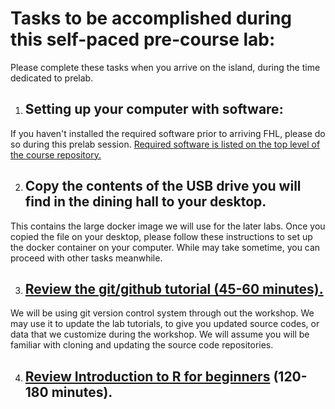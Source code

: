 # Tasks to be accomplished during this self-paced pre-course lab:
Please complete these tasks when you arrive on the island, during the time dedicated to prelab. 

1. ## Setting up your computer with software:
If you haven't installed the required software prior to arriving FHL, please do so during this prelab session. [Required software is listed on the top level of the course repository.](https://github.com/SlicerMorph/W_2020#computer-and-software-instructions-for-the-3d-morphometrics-workshop)

2. ## Copy the contents of the USB drive you will find in the dining hall to your desktop. 

This contains the large docker image we will use for the later labs. Once you copied the file on your desktop, please follow these instructions to set up the docker container on your computer. While may take sometime, you can proceed with other tasks meanwhile. 

3. ## [Review the git/github tutorial (45-60 minutes).](https://github.com/SlicerMorph/W_2020/blob/master/prelab/Git_Prelab.md)
We will be using git version control system through out the workshop. We may use it to update the lab tutorials, to give you updated source codes, or data that we customize during the workshop. We will assume you will be familiar with cloning and updating the source code repositories.

4. ## [Review Introduction to R for beginners](https://github.com/matloff/fasteR) (120-180 minutes). 

